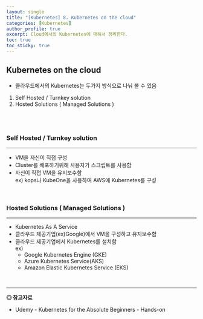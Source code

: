 ```yaml
---
layout: single
title: "[Kubernetes] 8. Kubernetes on the cloud"
categories: [Kubernetes]
author_profile: true
excerpt: Cloud에서의 Kubernetes에 대해서 정리한다.
toc: true
toc_sticky: true
---
```


## Kubernetes on the cloud

- 클라우드에서의 Kubernetes는 두가지 방식으로 나눠 볼 수 있음
1. Self Hosted / Turnkey solution
2. Hosted Solutions ( Managed Solutions )

<br>
<br>

### Self Hosted / Turnkey solution
---------------------
- VM을 자신이 직접 구성
- Cluster를 배포하기위해 사용자가 스크립트를 사용함
- 자신이 직접 VM을 유지보수함<br>
ex) kops나 KubeOne을 사용하여 AWS에 Kubernetes를 구성

<br>

### Hosted Solutions ( Managed Solutions )
---------------------
- Kubernetes As A Service
- 클라우드 제공기업(ex)Google)에서 VM을 구성하고 유지보수함
- 클라우드 제공기업에서 Kubernetes를 설치함<br>
ex) 
    - Google Kubernetes Engine (GKE)
    - Azure Kubernetes Service(AKS)
    - Amazon Elastic Kubernetes Service (EKS)

<br>

------------------
**◎ 참고자료**

- Udemy - Kubernetes for the Absolute Beginners - Hands-on